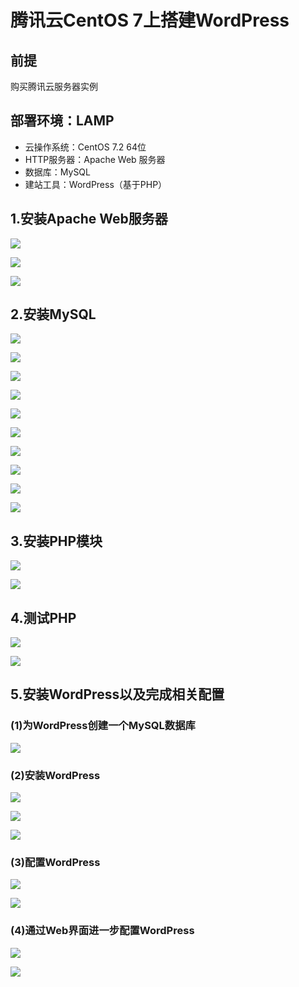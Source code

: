 #  腾讯云CentOS 7上搭建WordPress

## 前提

购买腾讯云服务器实例

## 部署环境：LAMP

- 云操作系统：CentOS 7.2 64位
- HTTP服务器：Apache Web 服务器
- 数据库：MySQL
- 建站工具：WordPress（基于PHP）



## 1.安装Apache Web服务器



![](./image/1.png)



![](.\image\2.png)

![](.\image\23.png)



## 2.安装MySQL



![](.\image\3.png)

![](.\image\4.png)



![](.\image\5.png)



![](.\image\6.png)



![](.\image\7.png)



![](.\image\8.png)

![](.\image\9.png)



![](.\image\10.png)

![](.\image\11.png)

![](.\image\12.png)

####  



## 3.安装PHP模块



![](.\image\13.png)

![](.\image\14.png)



## 4.测试PHP



![](E:\CouldComputing\实验二\image\27.png)



![](.\image\24.png)

##  5.安装WordPress以及完成相关配置

###  (1)为WordPress创建一个MySQL数据库

![](.\image\16.png)



### (2)安装WordPress

![](.\image\17.png)

![](.\image\26.png)

![](.\image\18.png)



###  (3)配置WordPress

![](.\image\19.png)

![](.\image\25.png)

### (4)通过Web界面进一步配置WordPress

![](.\image\20.png)

![](.\image\22.png)
